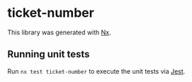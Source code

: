 # ticket-number

This library was generated with [Nx](https://nx.dev).

## Running unit tests

Run `nx test ticket-number` to execute the unit tests via [Jest](https://jestjs.io).
